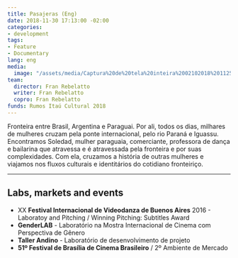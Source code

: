 ```yaml
---
title: Pasajeras (Eng)
date: 2018-11-30 17:13:00 -02:00
categories:
- development
tags:
- Feature
- Documentary
lang: eng
media:
  image: "/assets/media/Captura%20de%20tela%20inteira%2002102018%20112514.bmp"
team:
  director: Fran Rebelatto
  writer: Fran Rebelatto
  copro: Fran Rebelatto
funds: Rumos Itaú Cultural 2018
---
```


Fronteira entre Brasil, Argentina e Paraguai. Por ali, todos os dias, milhares de mulheres cruzam pela ponte internacional, pelo rio Paraná e Iguassu. Encontramos Soledad, mulher paraguaia, comerciante, professora de dança e bailarina que atravessa e é atravessada pela fronteira e por suas complexidades. Com ela, cruzamos a história de outras mulheres e viajamos nos fluxos culturais e identitários do cotidiano fronteiriço.

---

## Labs, markets and events
* XX **Festival Internacional de Videodanza de Buenos Aires** 2016 - Laboratoy and Pitching /  Winning Pitching: Subtitles Award
* **GenderLAB** - Laboratório na Mostra Internacional de Cinema com Perspectiva de Gênero
* **Taller Andino** - Laboratório de desenvolvimento de projeto
* **51º Festival de Brasília de Cinema Brasileiro** / 2º Ambiente de Mercado
